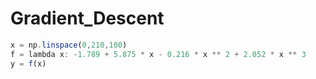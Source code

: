 # Gradient_Descent




~~~js
x = np.linspace(0,210,100)
f = lambda x: -1.789 + 5.875 * x - 0.216 * x ** 2 + 2.052 * x ** 3 
y = f(x)
~~~
